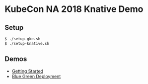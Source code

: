 # KubeCon NA 2018 Knative Demo

## Setup

```bash
$ ./setup-gke.sh
$ ./setup-knative.sh
```

## Demos

* [Getting Started](getting-started/)
* [Blue Green Deployment](blue-green/)

